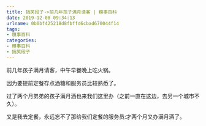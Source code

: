 ```yaml
---
title: 搞笑段子->前几年孩子满月请客 | 糗事百科
date: 2019-12-08 09:34:13
urlname: 0b0bf425218d8fbffd6cbad670044f14
tags: 
- 糗事百科
categories:
- 糗事百科
- 搞笑段子
---
```

前几年孩子满月请客，中午早餐晚上吃火锅。

因为要提前定餐存点酒糖和服务员比较熟悉了。

过了两个月弟弟的孩子满月酒也来我们这里办（之前一直在这边，去另一个城市不久）。

又是我去定餐，永远忘不了那给我们定餐的服务员:才两个月又办满月酒了。



